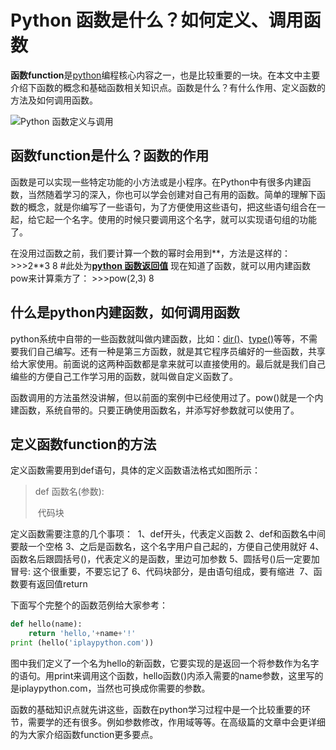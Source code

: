 # Python 函数是什么？如何定义、调用函数

**函数function**是[python](http://www.iplaypy.com/)编程核心内容之一，也是比较重要的一块。在本文中主要介绍下函数的概念和基础函数相关知识点。函数是什么？有什么作用、定义函数的方法及如何调用函数。

![Python  函数定义与调用](http://www.iplaypy.com/uploads/allimg/160219/2-16021915302Q54.jpg)

## 函数function是什么？函数的作用

函数是可以实现一些特定功能的小方法或是小程序。在Python中有很多内建函数，当然随着学习的深入，你也可以学会创建对自己有用的函数。简单的理解下函数的概念，就是你编写了一些语句，为了方便使用这些语句，把这些语句组合在一起，给它起一个名字。使用的时候只要调用这个名字，就可以实现语句组的功能了。

在没用过函数之前，我们要计算一个数的幂时会用到\**，方法是这样的：
\>>>2\*\*3
8 #此处为[**python 函数返回值**](http://www.iplaypy.com/jinjie/return.html)
现在知道了函数，就可以用内建函数pow来计算乘方了：
\>>>pow(2,3)
8

## 什么是python内建函数，如何调用函数

python系统中自带的一些函数就叫做内建函数，比如：[dir()](http://www.iplaypy.com/jichu/dir.html)、[type()](http://www.iplaypy.com/jichu/type.html)等等，不需要我们自己编写。还有一种是第三方函数，就是其它程序员编好的一些函数，共享给大家使用。前面说的这两种函数都是拿来就可以直接使用的。最后就是我们自己编些的方便自己工作学习用的函数，就叫做自定义函数了。

函数调用的方法虽然没讲解，但以前面的案例中已经使用过了。pow()就是一个内建函数，系统自带的。只要正确使用函数名，并添写好参数就可以使用了。

## 定义函数function的方法

定义函数需要用到def语句，具体的定义函数语法格式如图所示：

> def 函数名(参数):
>
> ​	代码块

定义函数需要注意的几个事项：
​	1、def开头，代表定义函数
​	2、def和函数名中间要敲一个空格
​	3、之后是函数名，这个名字用户自己起的，方便自己使用就好
​	4、函数名后跟圆括号()，代表定义的是函数，里边可加参数
​	5、圆括号()后一定要加冒号: 这个很重要，不要忘记了
​	6、代码块部分，是由语句组成，要有缩进
​	7、函数要有返回值return

下面写个完整个的函数范例给大家参考：

```python
def hello(name):
    return 'hello,'+name+'!'
print (hello('iplaypython.com'))
```
图中我们定义了一个名为hello的新函数，它要实现的是返回一个将参数作为名字的语句。用print来调用这个函数，hello函数()内添入需要的name参数，这里写的是iplaypython.com，当然也可换成你需要的参数。

函数的基础知识点就先讲这些，函数在python学习过程中是一个比较重要的环节，需要学的还有很多。例如参数修改，作用域等等。在高级篇的文章中会更详细的为大家介绍函数function更多要点。 